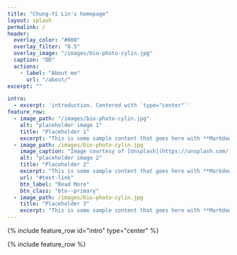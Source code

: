 ```yaml
---
title: "Chung-Yi Lin's homepage"
layout: splash
permalink: /
header:
  overlay_color: "#000"
  overlay_filter: "0.5"
  overlay_image: "/images/bio-photo-cylin.jpg"
  caption: "DD"
  actions:
    - label: "About me"
      url: "/about/"
excerpt: ""

intro: 
  - excerpt: 'introduction. Centered with `type="center"`'
feature_row:
  - image_path: "/images/bio-photo-cylin.jpg"
    alt: "placeholder image 1"
    title: "Placeholder 1"
    excerpt: "This is some sample content that goes here with **Markdown** formatting."
  - image_path: /images/bio-photo-cylin.jpg
    image_caption: "Image courtesy of [Unsplash](https://unsplash.com/)"
    alt: "placeholder image 2"
    title: "Placeholder 2"
    excerpt: "This is some sample content that goes here with **Markdown** formatting."
    url: "#test-link"
    btn_label: "Read More"
    btn_class: "btn--primary"
  - image_path: /images/bio-photo-cylin.jpg
    title: "Placeholder 3"
    excerpt: "This is some sample content that goes here with **Markdown** formatting."
---
```


{% include feature_row id="intro" type="center" %}

{% include feature_row %}